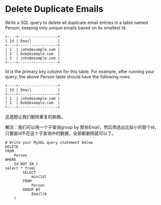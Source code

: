 Delete Duplicate Emails
=====
Write a SQL query to delete all duplicate email entries in a table named Person, keeping only unique emails based on its smallest Id.
```
+----+------------------+
| Id | Email            |
+----+------------------+
| 1  | john@example.com |
| 2  | bob@example.com  |
| 3  | john@example.com |
+----+------------------+
```
Id is the primary key column for this table.
For example, after running your query, the above Person table should have the following rows:
```
+----+------------------+
| Id | Email            |
+----+------------------+
| 1  | john@example.com |
| 2  | bob@example.com  |
+----+------------------+
```

这道题让我们删除重复的邮箱。

解法：我们可以用一个子查询group by 那些Email，然后筛选出比较小的那个id，只要是id不在这个子查询中的数据，全部都删除就可以了。

```
# Write your MySQL query statement below
DELETE
FROM
    Person
WHERE
    Id NOT IN (
select * from(
        SELECT
            min(Id)
        FROM
            Person
        GROUP BY
            Email)b
    )
```
